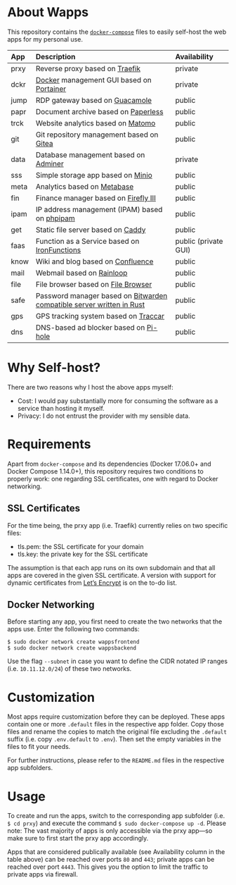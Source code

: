 # About Wapps

This repository contains the [``docker-compose``](https://docs.docker.com/compose/) files to easily self-host the web apps for my personal use.

| App  | Description | Availability |
| :--- | :---------- | :----------- |
| prxy | Reverse proxy based on [Traefik](https://traefik.io/) | private |
| dckr | [Docker](https://www.docker.com/) management GUI based on [Portainer](https://portainer.io/) | private |
| jump | RDP gateway based on [Guacamole](https://guacamole.apache.org/) | public |
| papr | Document archive based on [Paperless](https://paperless.readthedocs.io/) | public |
| trck | Website analytics based on [Matomo](https://matomo.org/) | public |
| git  | Git repository management based on [Gitea](https://gitea.io/en-us/) | public |
| data | Database management based on [Adminer](https://www.adminer.org/) | private |
| sss  | Simple storage app based on [Minio](https://minio.io/) | public |
| meta | Analytics based on [Metabase](https://www.metabase.com/) | public |
| fin  | Finance manager based on [Firefly III](https://firefly-iii.org/) | public |
| ipam | IP address management (IPAM) based on [phpipam](https://github.com/pierrecdn/phpipam/) | public |
| get  | Static file server based on [Caddy](https://caddyserver.com/) | public |
| faas | Function as a Service based on [IronFunctions](http://open.iron.io/) | public (private GUI) |
| know | Wiki and blog based on [Confluence](https://www.atlassian.com/software/confluence/) | public |
| mail | Webmail based on [Rainloop](https://www.rainloop.net/) | public |
| file | File browser based on [File Browser](https://filebrowser.github.io/) | public |
| safe | Password manager based on [Bitwarden](https://bitwarden.com/) [compatible server written in Rust](https://github.com/mprasil/bitwarden_rs) | public |
| gps  | GPS tracking system based on [Traccar](https://www.traccar.org/) | public |
| dns  | DNS-based ad blocker based on [Pi-hole](https://pi-hole.net/) | public |

# Why Self-host?

There are two reasons why I host the above apps myself:

* Cost: I would pay substantially more for consuming the software as a service than hosting it myself.
* Privacy: I do not entrust the provider with my sensible data.

# Requirements

Apart from ``docker-compose`` and its dependencies (Docker 17.06.0+ and Docker Compose 1.14.0+), this repository requires two conditions to properly work: one regarding SSL certificates, one with regard to Docker networking.

## SSL Certificates

For the time being, the prxy app (i.e. Traefik) currently relies on two specific files:

* tls.pem: the SSL certificate for your domain
* tls.key: the private key for the SSL certificate

The assumption is that each app runs on its own subdomain and that all apps are covered in the given SSL certificate. A version with support for dynamic certificates from [Let’s Encrypt](https://letsencrypt.org/) is on the to-do list.

## Docker Networking

Before starting any app, you first need to create the two networks that the apps use. Enter the following two commands:

```
$ sudo docker network create wappsfrontend
$ sudo docker network create wappsbackend
```

Use the flag ``--subnet`` in case you want to define the CIDR notated IP ranges (i.e. ``10.11.12.0/24``) of these two networks.

# Customization

Most apps require customization before they can be deployed. These apps contain one or more ``.default`` files in the respective app folder. Copy those files and rename the copies to match the original file excluding the ``.default`` suffix (i.e. copy ``.env.default`` to ``.env``). Then set the empty variables in the files to fit your needs.

For further instructions, please refer to the ``README.md`` files in the respective app subfolders.

# Usage

To create and run the apps, switch to the corresponding app subfolder (i.e. ``$ cd prxy``) and execute the command ``$ sudo docker-compose up -d``. Please note: The vast majority of apps is only accessible via the prxy app—so make sure to first start the prxy app accordingly.

Apps that are considered publically available (see Availability column in the table above) can be reached over ports ``80`` and ``443``; private apps can be reached over port ``4443``. This gives you the option to limit the traffic to private apps via firewall.
